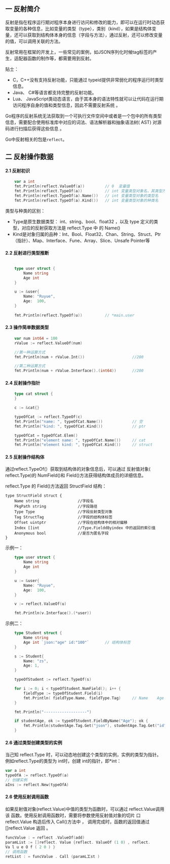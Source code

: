 ## 一 反射简介

反射是指在程序运行期对程序本身进行访问和修改的能力，即可以在运行时动态获取变量的各种信息，比如变量的类型（type），类别（kind），如果是结构体变量，还可以获取到结构体本身的信息（字段与方法），通过反射，还可以修改变量的值，可以调用关联的方法。  

反射常用在框架的开发上，一些常见的案例，如JSON序列化时候tag标签的产生，适配器函数的制作等，都需要用到反射。   

贴士：
- C，C++没有支持反射功能，只能通过 typeid提供非常弱化的程序运行时类型信息。
- Java、 C#等语言都支持完整的反射功能。
- Lua、 JavaScript类动态语言，由于其本身的语法特性就可以让代码在运行期访问程序自身的值和类型信息，因此不需要反射系统 。  

Go程序的反射系统无法获取到一个可执行文件空间中或者是一个包中的所有类型信息，需要配合使用标准库中对应的词法、语法解析器和抽象语法树( AST) 对源码进行扫描后获得这些信息 。

Go中反射相关的包是`reflect`。  

## 二 反射操作数据

#### 2.1 反射初识

```go
	var a int
	fmt.Println(reflect.ValueOf(a))			// 0  变量值
	fmt.Println(reflect.TypeOf(a))			// int 变量类型对象名，其类型为 reflect.Type()
	fmt.Println(reflect.TypeOf(a).Name())	// int 变量类型对象的类型名
	fmt.Println(reflect.TypeOf(a).Kind())	// int 变量类型对象的种类名
```

类型与种类的区别：
- Type是原生数据类型： int、string、bool、float32 ，以及 type 定义的类型，对应的反射获取方法是 reflect.Type 中 的 Name()
- Kind是对象归属的品种：Int、Bool、Float32、Chan、String、Struct、Ptr（指针）、Map、Interface、Fune、Array、Slice、Unsafe Pointer等

#### 2.2 反射进行类型推断

```go

	type user struct {
		Name string
		Age int
	}

	u := &user{
		Name: "Ruyue",
		Age:  100,
	}
	
	fmt.Println(reflect.TypeOf(u))			// *main.user
```

#### 2.3 操作简单数据类型
```go
	var num int64 = 100
	rValue := reflect.ValueOf(num)

	//第一种运算方式
	fmt.Println(num + rValue.Int())						//200

	//第二种运算方式
	fmt.Println(num + rValue.Interface().(int64))		//200
```

#### 2.4 反射操作指针

```go
	type cat struct {
	}

	c := &cat{}

	typeOfCat := reflect.TypeOf(c)
	fmt.Println("name: ", typeOfCat.Name())				// 空
	fmt.Println("kind: ", typeOfCat.Kind())				// ptr

	typeOfCat = typeOfCat.Elem()
	fmt.Println("element name: ", typeOfCat.Name())		// cat
	fmt.Println("element kind: ", typeOfCat.Kind())		// struct
```

#### 2.5 反射操作结构体

通过reflect.TypeOf(）获取到结构体的对象信息后，可以通过 反射值对象( reflect.Type)的 NumField()和 Field()方法获得结构体成员的详细信息。  

reflect.Type 的 Field()方法返回 StructField 结构：
```
type StructField struct { 
	Name string					//字段名
	PkgPath string 				//字段路径
	Type Type					//字段反射类型对象
	Tag StructTag 				//字段的结构体标签
	Offset uintptr 				//字段在结构体中的相对偏移			
	Index []int 				//Type.FielddByindex 中的返回的索引值
	Anonymous bool		 		//是否为匿名字段
}
```

示例一：
```go
	type user struct {
		Name string
		Age int
	}

	u := &user{
		Name: "Ruyue",
		Age:  100,
	}

	v := reflect.ValueOf(u)

	fmt.Println(v.Interface().(*user))
```

示例二：
```go
	type Student struct {
		Name string
		Age int `json:"age" id:"100"`		// 结构体标签
	}

	s := Student{
		Name: "zs",
		Age: 1,
	}

	typeOfStudent := reflect.TypeOf(s)

	for i := 0; i < typeOfStudent.NumField(); i++ {
		fieldType := typeOfStudent.Field(i)
		fmt.Println( fieldType.Name, fieldType.Tag) 	// Name    Age json: "age" id:"100"
	}

	fmt.Println("-------------------")

	if studentAge, ok := typeOfStudent.FieldByName("Age"); ok {
		fmt.Println(studentAge.Tag.Get("json"), studentAge.Tag.Get("id"))	// age 100
	}
```

#### 2.6 通过类型创建类型的实例

当己知 reflect.Type 时，可以动态地创建这个类型的实例，实例的类型为指针。例如reflect.Type的类型为 int时，创建 int的指针，即*int：
```go
var a int
typeOfA := reflect.TypeOf(a)
// 创建实例
aIns := reflect.New(typeOfA)
```

#### 2.6 使用反射调用函数
如果反射值对象(reflect.Value)中值的类型为函数时，可以通过 reflect.Value调用该 函数。使用反射调用函数时，需要将参数使用反射值对象的切片 口reflect.Value 构造后传入 Call()方法中 ， 调用完成时，函数的返回值通过 []reflect.Value 返回 。  

```go
funcValue : = reflect .ValueOf(add)
paramList := []reflect. Value {reflect. ValueOf (1 0) , reflect.
Va l u e O f ( 2 0 ) }
// 调用函数
retList : = funcValue . Call (paramL工st )

```